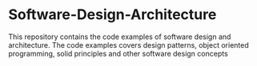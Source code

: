 # Software-Design-Architecture
This repository contains the code examples of software design and architecture. The code examples covers design patterns, object oriented programming, solid principles and other software design concepts
